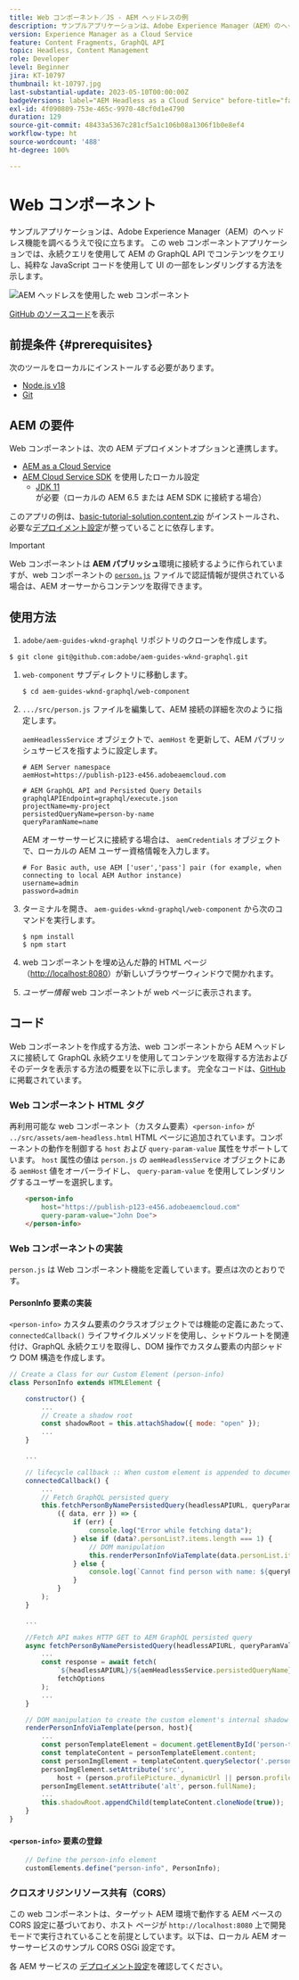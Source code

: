 ```yaml
---
title: Web コンポーネント／JS - AEM ヘッドレスの例
description: サンプルアプリケーションは、Adobe Experience Manager（AEM）のヘッドレス機能を調べるうえで役に立ちます。 この Web コンポーネント／JS アプリケーションでは、永続クエリを使用して AEM の GraphQL API でコンテンツをクエリする方法を示します。
version: Experience Manager as a Cloud Service
feature: Content Fragments, GraphQL API
topic: Headless, Content Management
role: Developer
level: Beginner
jira: KT-10797
thumbnail: kt-10797.jpg
last-substantial-update: 2023-05-10T00:00:00Z
badgeVersions: label="AEM Headless as a Cloud Service" before-title="false"
exl-id: 4f090809-753e-465c-9970-48cf0d1e4790
duration: 129
source-git-commit: 48433a5367c281cf5a1c106b08a1306f1b0e8ef4
workflow-type: ht
source-wordcount: '488'
ht-degree: 100%

---
```


# Web コンポーネント

サンプルアプリケーションは、Adobe Experience Manager（AEM）のヘッドレス機能を調べるうえで役に立ちます。 この web コンポーネントアプリケーションでは、永続クエリを使用して AEM の GraphQL API でコンテンツをクエリし、純粋な JavaScript コードを使用して UI の一部をレンダリングする方法を示します。

![AEM ヘッドレスを使用した web コンポーネント](./assets/web-component/web-component.png)

[GitHub のソースコード](https://github.com/adobe/aem-guides-wknd-graphql/tree/main/web-component)を表示

## 前提条件 {#prerequisites}

次のツールをローカルにインストールする必要があります。

+ [Node.js v18](https://nodejs.org/ja/)
+ [Git](https://git-scm.com/)

## AEM の要件

Web コンポーネントは、次の AEM デプロイメントオプションと連携します。

+ [AEM as a Cloud Service](https://experienceleague.adobe.com/docs/experience-manager-cloud-service/content/implementing/deploying/overview.html?lang=ja)
+ [AEM Cloud Service SDK](https://experienceleague.adobe.com/docs/experience-manager-learn/cloud-service/local-development-environment-set-up/overview.html?lang=ja) を使用したローカル設定
   + [JDK 11](https://experience.adobe.com/#/downloads/content/software-distribution/jp/general.html?1_group.propertyvalues.property=.%2Fjcr%3Acontent%2Fmetadata%2Fdc%3AsoftwareType&amp;1_group.propertyvalues.operation=equals&amp;1_group.propertyvalues.0_values=software-type%3Atooling&amp;fulltext=Oracle%7E+JDK%7E+11%7E&amp;orderby=%40jcr%3Acontent%2Fjcr%3AlastModified&amp;orderby.sort=desc&amp;layout=list&amp;p.offset=0&amp;p.limit=14) が必要（ローカルの AEM 6.5 または AEM SDK に接続する場合）

このアプリの例は、[basic-tutorial-solution.content.zip](../multi-step/assets/explore-graphql-api/basic-tutorial-solution.content.zip) がインストールされ、必要な[デプロイメント設定](../deployment/web-component.md)が整っていることに依存します。


>[!IMPORTANT]
>
>Web コンポーネントは __AEM パブリッシュ__&#x200B;環境に接続するように作られていますが、web コンポーネントの [`person.js`](https://github.com/adobe/aem-guides-wknd-graphql/blob/main/web-component/src/person.js#L11) ファイルで認証情報が提供されている場合は、AEM オーサーからコンテンツを取得できます。

## 使用方法

1.  `adobe/aem-guides-wknd-graphql` リポジトリのクローンを作成します。

   ```shell
   $ git clone git@github.com:adobe/aem-guides-wknd-graphql.git
   ```

1. `web-component` サブディレクトリに移動します。

   ```shell
   $ cd aem-guides-wknd-graphql/web-component
   ```

1. `.../src/person.js` ファイルを編集して、AEM 接続の詳細を次のように指定します。

   `aemHeadlessService` オブジェクトで、`aemHost` を更新して、AEM パブリッシュサービスを指すように設定します。

   ```plain
   # AEM Server namespace
   aemHost=https://publish-p123-e456.adobeaemcloud.com
   
   # AEM GraphQL API and Persisted Query Details
   graphqlAPIEndpoint=graphql/execute.json
   projectName=my-project
   persistedQueryName=person-by-name
   queryParamName=name
   ```

   AEM オーサーサービスに接続する場合は、 `aemCredentials` オブジェクトで、ローカルの AEM ユーザー資格情報を入力します。

   ```plain
   # For Basic auth, use AEM ['user','pass'] pair (for example, when connecting to local AEM Author instance)
   username=admin
   password=admin
   ```

1. ターミナルを開き、 `aem-guides-wknd-graphql/web-component` から次のコマンドを実行します。

   ```shell
   $ npm install
   $ npm start
   ```

1. web コンポーネントを埋め込んだ静的 HTML ページ（[http://localhost:8080](http://localhost:8080)）が新しいブラウザーウィンドウで開かれます。
1. _ユーザー情報_ web コンポーネントが web ページに表示されます。

## コード

Web コンポーネントを作成する方法、web コンポーネントから AEM ヘッドレスに接続して GraphQL 永続クエリを使用してコンテンツを取得する方法およびそのデータを表示する方法の概要を以下に示します。 完全なコードは、[GitHub](https://github.com/adobe/aem-guides-wknd-graphql/tree/main/web-component) に掲載されています。

### Web コンポーネント HTML タグ

再利用可能な web コンポーネント（カスタム要素）`<person-info>` が `../src/assets/aem-headless.html` HTML ページに追加されています。コンポーネントの動作を制御する `host` および `query-param-value` 属性をサポートしています。  `host` 属性の値は `person.js` の `aemHeadlessService` オブジェクトにある `aemHost` 値をオーバーライドし、 `query-param-value` を使用してレンダリングするユーザーを選択します。

```html
    <person-info 
        host="https://publish-p123-e456.adobeaemcloud.com"
        query-param-value="John Doe">
    </person-info>
```

### Web コンポーネントの実装

`person.js` は Web コンポーネント機能を定義しています。要点は次のとおりです。

#### PersonInfo 要素の実装

`<person-info>` カスタム要素のクラスオブジェクトでは機能の定義にあたって、`connectedCallback()` ライフサイクルメソッドを使用し、シャドウルートを関連付け、GraphQL 永続クエリを取得し、DOM 操作でカスタム要素の内部シャドウ DOM 構造を作成します。

```javascript
// Create a Class for our Custom Element (person-info)
class PersonInfo extends HTMLElement {

    constructor() {
        ...
        // Create a shadow root
        const shadowRoot = this.attachShadow({ mode: "open" });
        ...
    }

    ...

    // lifecycle callback :: When custom element is appended to document
    connectedCallback() {
        ...
        // Fetch GraphQL persisted query
        this.fetchPersonByNamePersistedQuery(headlessAPIURL, queryParamValue).then(
            ({ data, err }) => {
                if (err) {
                    console.log("Error while fetching data");
                } else if (data?.personList?.items.length === 1) {
                    // DOM manipulation
                    this.renderPersonInfoViaTemplate(data.personList.items[0], host);
                } else {
                    console.log(`Cannot find person with name: ${queryParamValue}`);
                }
            }
        );
    }

    ...

    //Fetch API makes HTTP GET to AEM GraphQL persisted query
    async fetchPersonByNamePersistedQuery(headlessAPIURL, queryParamValue) {
        ...
        const response = await fetch(
            `${headlessAPIURL}/${aemHeadlessService.persistedQueryName}${encodedParam}`,
            fetchOptions
        );
        ...
    }

    // DOM manipulation to create the custom element's internal shadow DOM structure
    renderPersonInfoViaTemplate(person, host){
        ...
        const personTemplateElement = document.getElementById('person-template');
        const templateContent = personTemplateElement.content;
        const personImgElement = templateContent.querySelector('.person_image');
        personImgElement.setAttribute('src',
            host + (person.profilePicture._dynamicUrl || person.profilePicture._path));
        personImgElement.setAttribute('alt', person.fullName);
        ...
        this.shadowRoot.appendChild(templateContent.cloneNode(true));
    }
}
```

#### `<person-info>` 要素の登録

```javascript
    // Define the person-info element
    customElements.define("person-info", PersonInfo);
```

### クロスオリジンリソース共有（CORS）

この web コンポーネントは、ターゲット AEM 環境で動作する AEM ベースの CORS 設定に基づいており、ホスト ページが `http://localhost:8080` 上で開発モードで実行されていることを前提としています。以下は、ローカル AEM オーサーサービスのサンプル CORS OSGi 設定です。

各 AEM サービスの [デプロイメント設定](../deployment/web-component.md)を確認してください。
